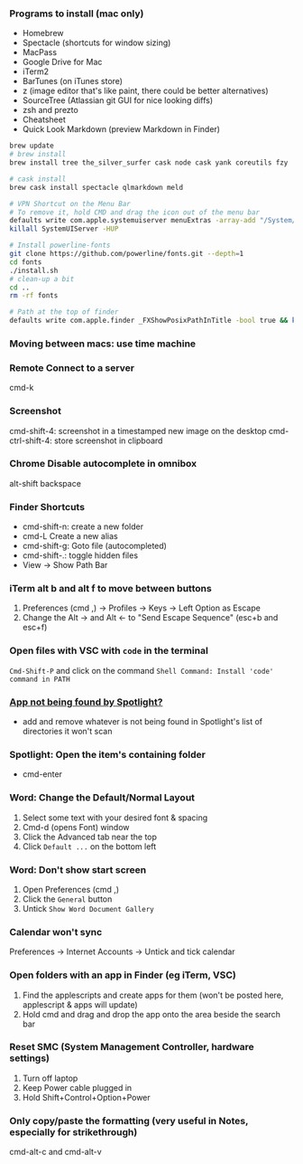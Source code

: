 ### Programs to install (mac only)
- Homebrew
- Spectacle (shortcuts for window sizing)
- MacPass
- Google Drive for Mac
- iTerm2
- BarTunes (on iTunes store)
- z (image editor that's like paint, there could be better alternatives)
- SourceTree (Atlassian git GUI for nice looking diffs)
- zsh and prezto
- Cheatsheet
- Quick Look Markdown (preview Markdown in Finder)

```bash
brew update
# brew install
brew install tree the_silver_surfer cask node cask yank coreutils fzy

# cask install
brew cask install spectacle qlmarkdown meld

# VPN Shortcut on the Menu Bar
# To remove it, hold CMD and drag the icon out of the menu bar
defaults write com.apple.systemuiserver menuExtras -array-add "/System/Library/CoreServices/Menu Extras/vpn.menu"
killall SystemUIServer -HUP

# Install powerline-fonts
git clone https://github.com/powerline/fonts.git --depth=1
cd fonts
./install.sh
# clean-up a bit
cd ..
rm -rf fonts

# Path at the top of finder
defaults write com.apple.finder _FXShowPosixPathInTitle -bool true && killall Finder
```

### Moving between macs: use time machine

### Remote Connect to a server
cmd-k

### Screenshot
cmd-shift-4: screenshot in a timestamped new image on the desktop
cmd-ctrl-shift-4: store screenshot in clipboard

### Chrome Disable autocomplete in omnibox
alt-shift backspace

### Finder Shortcuts
- cmd-shift-n: create a new folder
- cmd-L Create a new alias
- cmd-shift-g: Goto file (autocompleted)
- cmd-shift-.: toggle hidden files
- View -> Show Path Bar


### iTerm alt b and alt f to move between buttons
1. Preferences (cmd ,) -> Profiles -> Keys -> Left Option as Escape
2. Change the Alt -> and Alt <- to "Send Escape Sequence" (esc+b and esc+f)

### Open files with VSC with `code` in the terminal
`Cmd-Shift-P` and click on the command `Shell Command: Install 'code' command in PATH`

### [App not being found by Spotlight?](https://apple.stackexchange.com/questions/236741/single-application-not-showing-up-in-spotlight)
- add and remove whatever is not being found in Spotlight's list of directories it won't scan

### Spotlight: Open the item's containing folder
- cmd-enter
### Word: Change the Default/Normal Layout
1. Select some text with your desired font & spacing 
2. Cmd-d (opens Font) window
3. Click the Advanced tab near the top
4. Click `Default ...` on the bottom left

### Word: Don't show start screen
1. Open Preferences (cmd ,)
2. Click the `General` button
3. Untick `Show Word Document Gallery`

### Calendar won't sync
Preferences -> Internet Accounts -> Untick and tick calendar

### Open folders with an app in Finder (eg iTerm, VSC)
1. Find the applescripts and create apps for them (won't be posted here, applescript & apps will update)
2. Hold cmd and drag and drop the app onto the area beside the search bar

### Reset SMC (System Management Controller, hardware settings)
1. Turn off laptop
2. Keep Power cable plugged in
3. Hold Shift+Control+Option+Power

### Only copy/paste the formatting (very useful in Notes, especially for strikethrough)
cmd-alt-c and cmd-alt-v
